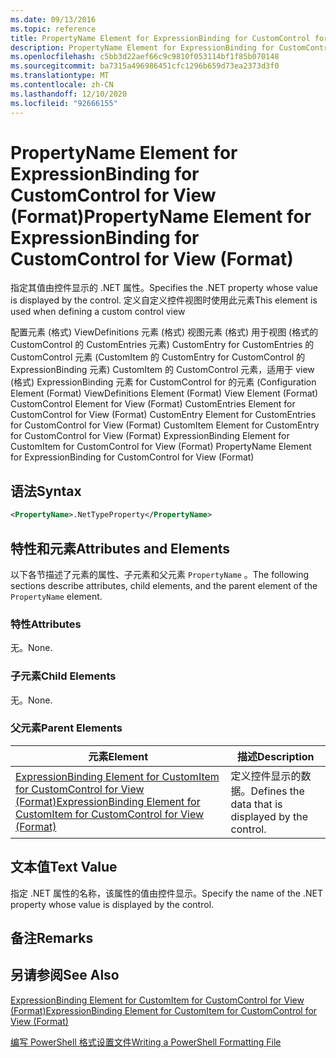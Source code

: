 ```yaml
---
ms.date: 09/13/2016
ms.topic: reference
title: PropertyName Element for ExpressionBinding for CustomControl for View (Format)
description: PropertyName Element for ExpressionBinding for CustomControl for View (Format)
ms.openlocfilehash: c5bb3d22aef66c9c9810f053114bf1f85b070148
ms.sourcegitcommit: ba7315a496986451cfc1296b659d73ea2373d3f0
ms.translationtype: MT
ms.contentlocale: zh-CN
ms.lasthandoff: 12/10/2020
ms.locfileid: "92666155"
---
```

# <a name="propertyname-element-for-expressionbinding-for-customcontrol-for-view-format"></a><span data-ttu-id="34efc-103">PropertyName Element for ExpressionBinding for CustomControl for View (Format)</span><span class="sxs-lookup"><span data-stu-id="34efc-103">PropertyName Element for ExpressionBinding for CustomControl for View (Format)</span></span>

<span data-ttu-id="34efc-104">指定其值由控件显示的 .NET 属性。</span><span class="sxs-lookup"><span data-stu-id="34efc-104">Specifies the .NET property whose value is displayed by the control.</span></span> <span data-ttu-id="34efc-105">定义自定义控件视图时使用此元素</span><span class="sxs-lookup"><span data-stu-id="34efc-105">This element is used when defining a custom control view</span></span>

<span data-ttu-id="34efc-106">配置元素 (格式) ViewDefinitions 元素 (格式) 视图元素 (格式) 用于视图 (格式的 CustomControl 的 CustomEntries 元素) CustomEntry for CustomEntries 的 CustomControl 元素 (CustomItem 的 CustomEntry for CustomControl 的 ExpressionBinding 元素) CustomItem 的 CustomControl 元素，适用于 view (格式) ExpressionBinding 元素 for CustomControl for 的元素 (</span><span class="sxs-lookup"><span data-stu-id="34efc-106">Configuration Element (Format) ViewDefinitions Element (Format) View Element (Format) CustomControl Element for View (Format) CustomEntries Element for CustomControl for View (Format) CustomEntry Element for CustomEntries for CustomControl for View (Format) CustomItem Element for CustomEntry for CustomControl for View (Format) ExpressionBinding Element for CustomItem for CustomControl for View (Format) PropertyName Element for ExpressionBinding for CustomControl for View (Format)</span></span>

## <a name="syntax"></a><span data-ttu-id="34efc-107">语法</span><span class="sxs-lookup"><span data-stu-id="34efc-107">Syntax</span></span>

```xml
<PropertyName>.NetTypeProperty</PropertyName>
```

## <a name="attributes-and-elements"></a><span data-ttu-id="34efc-108">特性和元素</span><span class="sxs-lookup"><span data-stu-id="34efc-108">Attributes and Elements</span></span>

<span data-ttu-id="34efc-109">以下各节描述了元素的属性、子元素和父元素 `PropertyName` 。</span><span class="sxs-lookup"><span data-stu-id="34efc-109">The following sections describe attributes, child elements, and the parent element of the `PropertyName` element.</span></span>

### <a name="attributes"></a><span data-ttu-id="34efc-110">特性</span><span class="sxs-lookup"><span data-stu-id="34efc-110">Attributes</span></span>

<span data-ttu-id="34efc-111">无。</span><span class="sxs-lookup"><span data-stu-id="34efc-111">None.</span></span>

### <a name="child-elements"></a><span data-ttu-id="34efc-112">子元素</span><span class="sxs-lookup"><span data-stu-id="34efc-112">Child Elements</span></span>

<span data-ttu-id="34efc-113">无。</span><span class="sxs-lookup"><span data-stu-id="34efc-113">None.</span></span>

### <a name="parent-elements"></a><span data-ttu-id="34efc-114">父元素</span><span class="sxs-lookup"><span data-stu-id="34efc-114">Parent Elements</span></span>

|<span data-ttu-id="34efc-115">元素</span><span class="sxs-lookup"><span data-stu-id="34efc-115">Element</span></span>|<span data-ttu-id="34efc-116">描述</span><span class="sxs-lookup"><span data-stu-id="34efc-116">Description</span></span>|
|-------------|-----------------|
|[<span data-ttu-id="34efc-117">ExpressionBinding Element for CustomItem for CustomControl for View (Format)</span><span class="sxs-lookup"><span data-stu-id="34efc-117">ExpressionBinding Element for CustomItem for CustomControl for View (Format)</span></span>](./expressionbinding-element-for-customitem-for-customcontrol-for-view-format.md)|<span data-ttu-id="34efc-118">定义控件显示的数据。</span><span class="sxs-lookup"><span data-stu-id="34efc-118">Defines the data that is displayed by the control.</span></span>|

## <a name="text-value"></a><span data-ttu-id="34efc-119">文本值</span><span class="sxs-lookup"><span data-stu-id="34efc-119">Text Value</span></span>

<span data-ttu-id="34efc-120">指定 .NET 属性的名称，该属性的值由控件显示。</span><span class="sxs-lookup"><span data-stu-id="34efc-120">Specify the name of the .NET property whose value is displayed by the control.</span></span>

## <a name="remarks"></a><span data-ttu-id="34efc-121">备注</span><span class="sxs-lookup"><span data-stu-id="34efc-121">Remarks</span></span>

## <a name="see-also"></a><span data-ttu-id="34efc-122">另请参阅</span><span class="sxs-lookup"><span data-stu-id="34efc-122">See Also</span></span>

[<span data-ttu-id="34efc-123">ExpressionBinding Element for CustomItem for CustomControl for View (Format)</span><span class="sxs-lookup"><span data-stu-id="34efc-123">ExpressionBinding Element for CustomItem for CustomControl for View (Format)</span></span>](./expressionbinding-element-for-customitem-for-customcontrol-for-view-format.md)

[<span data-ttu-id="34efc-124">编写 PowerShell 格式设置文件</span><span class="sxs-lookup"><span data-stu-id="34efc-124">Writing a PowerShell Formatting File</span></span>](./writing-a-powershell-formatting-file.md)
